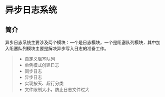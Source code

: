 # 异步日志系统

## 简介

异步日志系统主要涉及两个模块：一个是日志模块，一个是阻塞队列模块，其中加入阻塞队列模块主要是解决异步写入日志的准备工作。

> * 自定义阻塞队列
> * 单例模式创建日志
> * 同步日志
> * 异步日志
> * 实现按天、超行分类
> * 文件限制大小，防止日志文件过大
